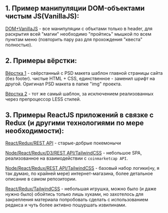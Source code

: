 ## 1. Пример манипуляции DOM-объектами чистым JS(VanillaJS):

[DOM+VanillaJS](https://egorius1979.github.io/VanillaJS-DOM_manipulation/src/ 'папка `VanillaJS-DOM_manipulation`') - все манипуляции с объктами только в header, для раскрытия всей "магии" необходимо "пройтись" мышкой по всем пунктам меню (повторить пару раз для прохождения "квеста" полностью).

## 2. Примеры вёрстки:

[Вёрстка 1](https://egorius1979.github.io/HTML+CSS/ 'папка `HTML+CSS`') - свёрстанный с PSD макета шаблон главной страницы сайта (без footer). чистые HTML + CSS, единственное - заменил шрифт на другой. Оригинал PSD макета в папке "img" проекта.

[Вёрстка 2](https://egorius1979.github.io/HTML+LESS/ 'папка `HTML+LESS`') - тот же самый шаблон, за исключением реализованных через препроцессор LESS стилей.

## 3. Примеры ReactJS приложений в связке с Redux (и другими технологиями по мере необходимости):

[React/Redux/REST API](https://github.com/Egorius1979/Pokemons-app-1) - старые-добрые покемонычи

[Node/React/Redux/D3/REST API/TailwindCSS](https://github.com/Egorius1979/cryptoinfo) - небольшое SPA, реализованное на взаимодействии с `coinmarketcap API`.

[Node/React/Redux/REST API/TailwindCSS](https://github.com/Egorius1979/React-e-commerce) - базовый набор логики(ну, я так думаю, по крайней мере) интернет-магазина, более детальное описание в самом репозитории.

[React/Redux/TailwindCSS](https://github.com/Egorius1979/game-react-redux) - небольшая игрушка, можно было (и даже нужно было) обойтись только лишь хуками, но захотелось для закрепления материала попробовать сделать с использованием редакса и чуть более активно пошуршать извилинами.

